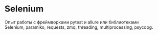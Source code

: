 # Selenium

Опыт работы с фреймворками pytest и allure или библиотеками Selenium, paramiko, requests, zmq, threading, multiprocessing, psycopg.

